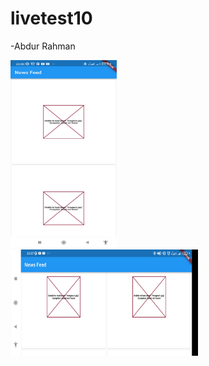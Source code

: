 # livetest10

-Abdur Rahman

<img src="https://github.com/abdurrahmanador/livetest10/blob/master/Screenshot_2023-07-17-23-36-59-459_com.example.livetest10.jpg" height=300 width=170>
<br>
<img src="https://github.com/abdurrahmanador/livetest10/blob/master/Screenshot_2023-07-17-23-37-05-496_com.example.livetest10.jpg" height=170 width=300>

